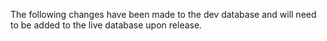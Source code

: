 The following changes have been made to the dev database and will need to be added to the live database upon release.

